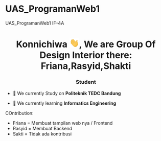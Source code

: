 # UAS_ProgramanWeb1
UAS_ProgramanWeb1 IF-4A
<h1 align="center">Konnichiwa <img src="https://raw.githubusercontent.com/ABSphreak/ABSphreak/master/gifs/Hi.gif" width="30px">, We are Group Of Design Interior there: Friana,Rasyid,Shakti </h1>
<h3 align="center">Student</h3>

- 🔭 We currently Study on **Politeknik TEDC Bandung**

- 🌱 We currently learning **Informatics Engineering**

COntribution:
- Friana = Membuat tampilan web nya / Frontend
- Rasyid = Membuat Backend
- Sakti = Tidak ada kontribusi


